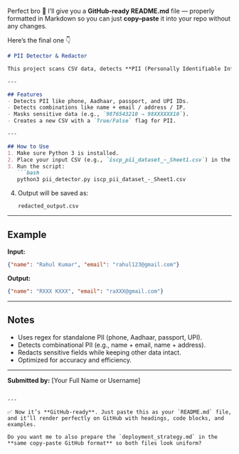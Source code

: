 Perfect bro 🙌 I’ll give you a **GitHub-ready README.md** file — properly formatted in Markdown so you can just **copy–paste** it into your repo without any changes.

Here’s the final one 👇

````markdown
# PII Detector & Redactor

This project scans CSV data, detects **PII (Personally Identifiable Information)**, and redacts it before saving to a new file.

---

## Features
- Detects PII like phone, Aadhaar, passport, and UPI IDs.  
- Detects combinations like name + email / address / IP.  
- Masks sensitive data (e.g., `9876543210 → 98XXXXXX10`).  
- Creates a new CSV with a `True/False` flag for PII.  

---

## How to Use
1. Make sure Python 3 is installed.  
2. Place your input CSV (e.g., `iscp_pii_dataset_-_Sheet1.csv`) in the same folder as `pii_detector.py`.  
3. Run the script:  
   ```bash
   python3 pii_detector.py iscp_pii_dataset_-_Sheet1.csv
````

4. Output will be saved as:

   ```
   redacted_output.csv
   ```

---

## Example

**Input:**

```json
{"name": "Rahul Kumar", "email": "rahul123@gmail.com"}
```

**Output:**

```json
{"name": "RXXX KXXX", "email": "raXXX@gmail.com"}
```

---

## Notes

* Uses regex for standalone PII (phone, Aadhaar, passport, UPI).
* Detects combinational PII (e.g., name + email, name + address).
* Redacts sensitive fields while keeping other data intact.
* Optimized for accuracy and efficiency.

---

**Submitted by:** \[Your Full Name or Username]

```

---

✅ Now it’s **GitHub-ready**. Just paste this as your `README.md` file, and it’ll render perfectly on GitHub with headings, code blocks, and examples.  

Do you want me to also prepare the `deployment_strategy.md` in the **same copy-paste GitHub format** so both files look uniform?
```
